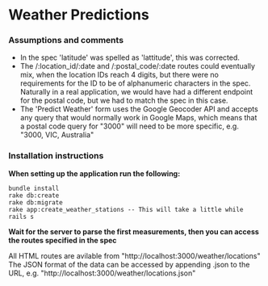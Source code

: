 # Weather Predictions

### Assumptions and comments
- In the spec 'latitude' was spelled as 'lattitude', this was corrected.
- The /:location_id/:date and /:postal_code/:date routes could eventually mix, when the 
  location IDs reach 4 digits, but there were no requirements for the ID to be of alphanumeric
  characters in the spec. Naturally in a real application, we would have had a different
  endpoint for the postal code, but we had to match the spec in this case.
- The 'Predict Weather' form uses the Google Geocoder API and accepts any query that would normally work in Google Maps, which means that a postal code query for "3000" will need to be more specific, e.g. "3000, VIC, Australia"

### Installation instructions
**When setting up the application run the following:**

    bundle install
    rake db:create
    rake db:migrate
    rake app:create_weather_stations -- This will take a little while
    rails s

**Wait for the server to parse the first measurements, then you can access the routes specified in the spec**

All HTML routes are avilable from "http://localhost:3000/weather/locations"  
The JSON format of the data can be accessed by appending .json to the URL, e.g. "http://localhost:3000/weather/locations.json"